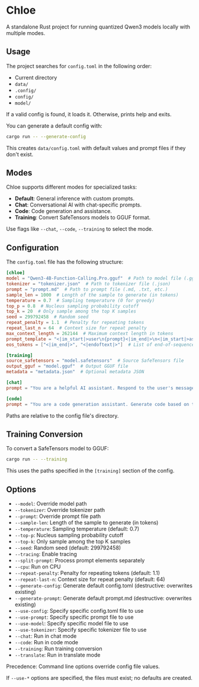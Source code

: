 # Chloe

A standalone Rust project for running quantized Qwen3 models locally with multiple modes.

## Usage

The project searches for `config.toml` in the following order:
- Current directory
- `data/`
- `.config/`
- `config/`
- `model/`

If a valid config is found, it loads it. Otherwise, prints help and exits.

You can generate a default config with:

```bash
cargo run -- --generate-config
```

This creates `data/config.toml` with default values and prompt files if they don't exist.

## Modes

Chloe supports different modes for specialized tasks:

- **Default**: General inference with custom prompts.
- **Chat**: Conversational AI with chat-specific prompts.
- **Code**: Code generation and assistance.
- **Training**: Convert SafeTensors models to GGUF format.

Use flags like `--chat`, `--code`, `--training` to select the mode.

## Configuration

The `config.toml` file has the following structure:

```toml
[chloe]
model = "Qwen3-4B-Function-Calling.Pro.gguf"  # Path to model file (.gguf, .safetensors, etc.)
tokenizer = "tokenizer.json"  # Path to tokenizer file (.json)
prompt = "prompt.md"  # Path to prompt file (.md, .txt, etc.)
sample_len = 1000  # Length of the sample to generate (in tokens)
temperature = 0.7  # Sampling temperature (0 for greedy)
top_p = 0.8  # Nucleus sampling probability cutoff
top_k = 20  # Only sample among the top K samples
seed = 299792458  # Random seed
repeat_penalty = 1.1  # Penalty for repeating tokens
repeat_last_n = 64  # Context size for repeat penalty
max_context_length = 262144  # Maximum context length in tokens
prompt_template = "<|im_start|>user\n{prompt}<|im_end|>\n<|im_start|>assistant\n"  # Template for prompt formatting
eos_tokens = ["<|im_end|>", "<|endoftext|>"]  # List of end-of-sequence tokens

[training]
source_safetensors = "model.safetensors"  # Source SafeTensors file
output_gguf = "model.gguf"  # Output GGUF file
metadata = "metadata.json"  # Optional metadata JSON

[chat]
prompt = "You are a helpful AI assistant. Respond to the user's message."  # Chat mode prompt

[code]
prompt = "You are a code generation assistant. Generate code based on the user's request."  # Code mode prompt
```

Paths are relative to the config file's directory.

## Training Conversion

To convert a SafeTensors model to GGUF:

```bash
cargo run -- --training
```

This uses the paths specified in the `[training]` section of the config.

## Options

- `--model`: Override model path
- `--tokenizer`: Override tokenizer path
- `--prompt`: Override prompt file path
- `--sample-len`: Length of the sample to generate (in tokens)
- `--temperature`: Sampling temperature (default: 0.7)
- `--top-p`: Nucleus sampling probability cutoff
- `--top-k`: Only sample among the top K samples
- `--seed`: Random seed (default: 299792458)
- `--tracing`: Enable tracing
- `--split-prompt`: Process prompt elements separately
- `--cpu`: Run on CPU
- `--repeat-penalty`: Penalty for repeating tokens (default: 1.1)
- `--repeat-last-n`: Context size for repeat penalty (default: 64)
- `--generate-config`: Generate default config.toml (destructive: overwrites existing)
- `--generate-prompt`: Generate default prompt.md (destructive: overwrites existing)
- `--use-config`: Specify specific config.toml file to use
- `--use-prompt`: Specify specific prompt file to use
- `--use-model`: Specify specific model file to use
- `--use-tokenizer`: Specify specific tokenizer file to use
- `--chat`: Run in chat mode
- `--code`: Run in code mode
- `--training`: Run training conversion
- `--translate`: Run in translate mode

Precedence: Command line options override config file values.

If `--use-*` options are specified, the files must exist; no defaults are created.